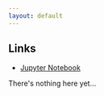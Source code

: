 ```yaml
---
layout: default
---
```


## Links
* [Jupyter Notebook](https://colab.research.google.com/drive/15_8tWQZhTfflQsaMRmlCAy9yth18r630?usp=sharing)

There's nothing here yet...